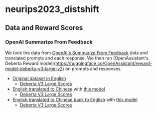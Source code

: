 # neurips2023_distshift

## Data and Reward Scores
### OpenAI Summarize From Feedback
We took the data from [OpenAI's Summarize From Feedback](https://huggingface.co/datasets/openai/summarize_from_feedback) data and translated prompts and each response. We then ran (OpenAssistant's Deberta Reward model)(https://huggingface.co/OpenAssistant/reward-model-deberta-v3-large-v2) on prompts and responses.
* [Original dataset in English](https://drive.google.com/file/d/1HuL0bVM5P7DnLuOm5VaAKEjtUaT_HAjF/view?usp=drive_link)
   * [Deberta V3 Large Scores](https://drive.google.com/file/d/1WyFdTS9gTKoIQ8UyKqcEaXS824ZUKyCu/view?usp=drive_link)
* [English translated to Chinese](https://drive.google.com/file/d/1E-14h_ZKxTmLlSbwAhOK9pK6dNeJOBF6/view?usp=drive_link) with [this model](https://huggingface.co/Helsinki-NLP/opus-mt-en-zh)
   * [Deberta V3 Large Scores](https://drive.google.com/file/d/19iO6UNgVrCg_gEo-3YDH5dxPANqQQAsO/view?usp=drive_link)
* [English translated to Chinese back to English](https://drive.google.com/file/d/12UIGJXfxMeVseYIpH7oCeK8LZ8q4ROy-/view?usp=sharing) with [this model](https://huggingface.co/Helsinki-NLP/opus-mt-zh-en)
   * [Deberta V3 Large Scores](https://drive.google.com/file/d/1Jybkwlh7HVg7MRJan8LFnhm2E-INBvGS/view?usp=drive_link)